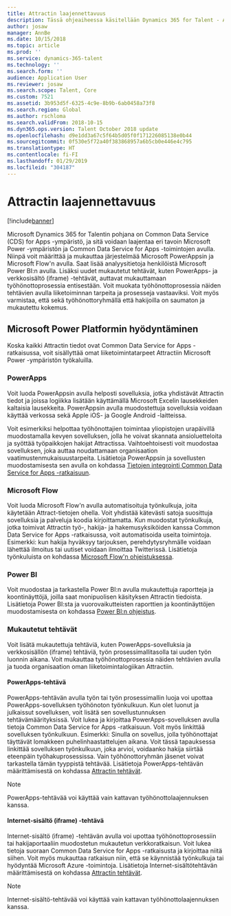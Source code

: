 ```yaml
---
title: Attractin laajennettavuus
description: Tässä ohjeaiheessa käsitellään Dynamics 365 for Talent - Attract -sovelluksen laajentamista Microsoft Power -ympäristön avulla.
author: josaw
manager: AnnBe
ms.date: 10/15/2018
ms.topic: article
ms.prod: ''
ms.service: dynamics-365-talent
ms.technology: ''
ms.search.form: ''
audience: Application User
ms.reviewer: josaw
ms.search.scope: Talent, Core
ms.custom: 7521
ms.assetid: 3b953d5f-6325-4c9e-8b9b-6ab0458a73f8
ms.search.region: Global
ms.author: rschloma
ms.search.validFrom: 2018-10-15
ms.dyn365.ops.version: Talent October 2018 update
ms.openlocfilehash: d9e1dd3a67c5f64b5d05f0f171226085138e0b44
ms.sourcegitcommit: 0f530e5f72a40f383868957a6b5cb0e446e4c795
ms.translationtype: HT
ms.contentlocale: fi-FI
ms.lasthandoff: 01/29/2019
ms.locfileid: "304187"
---
```

# <a name="extensibility-in-attract"></a>Attractin laajennettavuus

[!include[banner](../includes/banner.md)]

Microsoft Dynamics 365 for Talentin pohjana on Common Data Service (CDS) for Apps -ympäristö, ja sitä voidaan laajentaa eri tavoin Microsoft Power -ympäristön ja Common Data Service for Apps -toimintojen avulla. Niinpä voit määrittää ja mukauttaa järjestelmää Microsoft PowerAppsin ja Microsoft Flow'n avulla. Saat lisää analyysitietoja henkilöistä Microsoft Power BI:n avulla. Lisäksi uudet mukautetut tehtävät, kuten PowerApps- ja verkkosisältö (iframe) -tehtävät, auttavat mukauttamaan työhönottoprosessia entisestään. Voit muokata työhönottoprosessia näiden tehtävien avulla liiketoiminnan tarpeita ja prosesseja vastaaviksi. Voit myös varmistaa, että sekä työhönottoryhmällä että hakijoilla on saumaton ja mukautettu kokemus.

## <a name="take-advantage-of-the-microsoft-power-platform"></a>Microsoft Power Platformin hyödyntäminen 

Koska kaikki Attractin tiedot ovat Common Data Service for Apps -ratkaisussa, voit sisällyttää omat liiketoimintatarpeet Attractiin Microsoft Power -ympäristön työkaluilla.

### <a name="powerapps"></a>PowerApps

Voit luoda PowerAppsin avulla helposti sovelluksia, jotka yhdistävät Attractin tiedot ja joissa logiikka lisätään käyttämällä Microsoft Excelin lausekkeiden kaltaisia lausekkeita. PowerAppsin avulla muodostettuja sovelluksia voidaan käyttää verkossa sekä Apple iOS- ja Google Android -laitteissa.

Voit esimerkiksi helpottaa työhönottajien toimintaa yliopistojen urapäivillä muodostamalla kevyen sovelluksen, jolla he voivat skannata ansioluetteloita ja syöttää työpaikkojen hakijat Attractissa. Vaihtoehtoisesti voit muodostaa sovelluksen, joka auttaa noudattamaan organisaation vaatimustenmukaisuustarpeita. Lisätietoja PowerAppsin ja sovellusten muodostamisesta sen avulla on kohdassa [Tietojen integrointi Common Data Service for Apps -ratkaisuun](https://docs.microsoft.com/en-us/powerapps).

### <a name="microsoft-flow"></a>Microsoft Flow 

Voit luoda Microsoft Flow'n avulla automatisoituja työnkulkuja, joita käytetään Attract-tietojen ohella. Voit yhdistää kätevästi satoja suosittuja sovelluksia ja palveluja koodia kirjoittamatta. Kun muodostat työnkulkuja, jotka toimivat Attractin työ-, hakija- ja hakemusyksiköiden kanssa Common Data Service for Apps -ratkaisussa, voit automatisoida useita toimintoja. Esimerkki: kun hakija hyväksyy tarjouksen, perehdytysryhmälle voidaan lähettää ilmoitus tai uutiset voidaan ilmoittaa Twitterissä. Lisätietoja työnkuluista on kohdassa [Microsoft Flow'n ohjeistuksessa](https://docs.microsoft.com/en-us/flow/).

### <a name="power-bi"></a>Power BI

Voit muodostaa ja tarkastella Power BI:n avulla mukautettuja raportteja ja koontinäyttöjä, joilla saat monipuolisen käsityksen Attractin tiedoista. Lisätietoja Power BI:sta ja vuorovaikutteisten raporttien ja koontinäyttöjen muodostamisesta on kohdassa [Power BI:n ohjeistus](https://docs.microsoft.com/en-us/power-bi/).

### <a name="custom-activities"></a>Mukautetut tehtävät 

Voit lisätä mukautettuja tehtäviä, kuten PowerApps-sovelluksia ja verkkosisällön (iframe) tehtäviä, työn prosessimallitasolla tai uuden työn luonnin aikana. Voit mukauttaa työhönottoprosessia näiden tehtävien avulla ja tuoda organisaation oman liiketoimintalogiikan Attractiin.

#### <a name="powerapps-activity"></a>PowerApps-tehtävä 

PowerApps-tehtävän avulla työn tai työn prosessimallin luoja voi upottaa PowerApps-sovelluksen työhönoton työnkulkuun. Kun olet luonut ja julkaissut sovelluksen, voit lisätä sen sovellustunnuksen tehtävämäärityksissä. Voit lukea ja kirjoittaa PowerApps-sovelluksen avulla tietoja Common Data Service for Apps -ratkaisuun. Voit myös linkittää sovelluksen työnkulkuun. Esimerkki: Sinulla on sovellus, jolla työhönottajat täyttävät lomakkeen puhelinhaastattelujen aikana. Voit tässä tapauksessa linkittää sovelluksen työnkulkuun, joka arvioi, voidaanko hakija siirtää eteenpäin työhakuprosessissa. Vain työhönottoryhmän jäsenet voivat tarkastella tämän tyyppistä tehtävää. Lisätietoja PowerApps-tehtävän määrittämisestä on kohdassa [Attractin tehtävät](./activities-attract.md).

> [!NOTE]
> PowerApps-tehtävää voi käyttää vain kattavan työhönottolaajennuksen kanssa.

#### <a name="web-content-iframe-activity"></a>Internet-sisältö (iframe) -tehtävä

Internet-sisältö (iframe) -tehtävän avulla voi upottaa työhönottoprosessiin tai hakijaportaaliin muodostetun mukautetun verkkoratkaisun. Voit lukea tietoja suoraan Common Data Service for Apps -ratkaisusta ja kirjoittaa niitä siihen. Voit myös mukauttaa ratkaisun niin, että se käynnistää työnkulkuja tai hyödyntää Microsoft Azure -toimintoja. Lisätietoja Internet-sisältötehtävän määrittämisestä on kohdassa [Attractin tehtävät](./activities-attract.md).

> [!NOTE]
> Internet-sisältö-tehtävää voi käyttää vain kattavan työhönottolaajennuksen kanssa.
